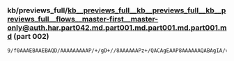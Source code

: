 ### kb/previews_full/kb__previews_full__kb__previews_full__kb__previews_full__flows__master-first__master-only@auth.har.part042.md.part001.md.part001.md.part001.md (part 002)

```md
9/f0AAAEBAAEBAQD/AAAAAAAAAP/+/gD+//8AAAAAAPz+/QACAgEAAP8AAAAAAQABAgIA/v//AAABAQADAwMA/f7/AAAAAQAAAAAA/wEAAAECAQAAAAAA////AP//AAABAQEAAgICAAEBAQAAAAAAAQE
```

```
